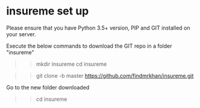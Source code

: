 # insureme set up

Please ensure that you have Python 3.5+  version, PIP and GIT installed on your server.

Execute the below commands to download the GIT repo in a folder "insureme"

>> mkdir insureme 
>> cd insureme

>> git clone -b master https://github.com/findmrkhan/insureme.git

Go to the new folder downloaded
>> cd insureme

>> 
